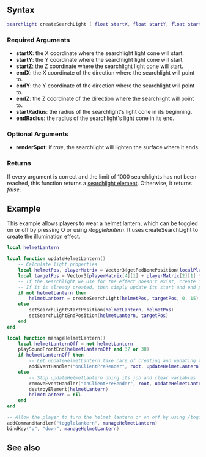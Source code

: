 Syntax
------

``` lua
searchlight createSearchLight ( float startX, float startY, float startZ, float endX, float endY, float endZ, float startRadius, float endRadius [, bool renderSpot = true ] )
```

### Required Arguments

-   **startX**: the X coordinate where the searchlight light cone will start.
-   **startY**: the Y coordinate where the searchlight light cone will start.
-   **startZ**: the Z coordinate where the searchlight light cone will start.
-   **endX**: the X coordinate of the direction where the searchlight will point to.
-   **endY**: the Y coordinate of the direction where the searchlight will point to.
-   **endZ**: the Z coordinate of the direction where the searchlight will point to.
-   **startRadius**: the radius of the searchlight's light cone in its beginning.
-   **endRadius**: the radius of the searchlight's light cone in its end.

### Optional Arguments

-   **renderSpot**: if *true*, the searchlight will lighten the surface where it ends.

### Returns

If every argument is correct and the limit of 1000 searchlights has not been reached, this function returns a [searchlight element](/Element/Searchlight.md "wikilink"). Otherwise, it returns *false*.

Example
-------

This example allows players to wear a helmet lantern, which can be toggled on or off by pressing O or using */togglelantern*. It uses createSearchLight to create the illumination effect.

``` lua
local helmetLantern

local function updateHelmetLantern()
    -- Calculate light properties
    local helmetPos, playerMatrix = Vector3(getPedBonePosition(localPlayer, 6)), getElementMatrix(localPlayer)
    local targetPos = Vector3(playerMatrix[4][1] + playerMatrix[2][1] * 3, playerMatrix[4][2] + playerMatrix[2][2] * 3, playerMatrix[4][3] + playerMatrix[2][3] * 3)
    -- If the searchlight we use for the effect doesn't exist, create it
    -- If it is already created, then simply update its start and end positions
    if not helmetLantern then
        helmetLantern = createSearchLight(helmetPos, targetPos, 0, 15)
    else
        setSearchLightStartPosition(helmetLantern, helmetPos)
        setSearchLightEndPosition(helmetLantern, targetPos)
    end
end

local function manageHelmetLantern()
    local helmetLanternOff = not helmetLantern
    playSoundFrontEnd(helmetLanternOff and 37 or 38)
    if helmetLanternOff then
        -- Let updateHelmetLantern take care of creating and updating the effect
        addEventHandler("onClientPreRender", root, updateHelmetLantern)
    else
        -- Stop updateHelmetLantern doing its job and clear variables
        removeEventHandler("onClientPreRender", root, updateHelmetLantern)
        destroyElement(helmetLantern)
        helmetLantern = nil
    end
end

-- Allow the player to turn the helmet lantern or on off by using /togglelantern or pressing O
addCommandHandler("togglelantern", manageHelmetLantern)
bindKey("o", "down", manageHelmetLantern)
```

See also
--------
